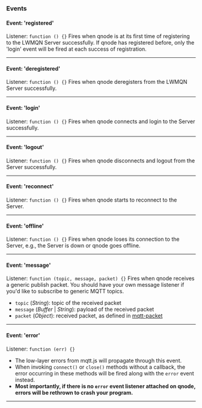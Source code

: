 ### Events


#### Event: 'registered'
Listener: `function () {}`
Fires when qnode is at its first time of registering to the LWMQN Server successfully. If qnode has registered before, only the 'login' event will be fired at each success of registration.

********************************************

#### Event: 'deregistered'
Listener: `function () {}`
Fires when qnode deregisters from the LWMQN Server successfully.

********************************************

#### Event: 'login'
Listener: `function () {}`
Fires when qnode connects and login to the Server successfully.

********************************************

#### Event: 'logout'
Listener: `function () {}`
Fires when qnode disconnects and logout from the Server successfully.

********************************************

#### Event: 'reconnect'
Listener: `function () {}`
Fires when qnode starts to reconnect to the Server.

********************************************

#### Event: 'offline'
Listener: `function () {}`
Fires when qnode loses its connection to the Server, e.g., the Server is down or qnode goes offline.

********************************************

#### Event: 'message'
Listener: `function (topic, message, packet) {}`
Fires when qnode receives a generic publish packet. You should have your own message listener if you'd like to subscribe to generic MQTT topics.
* `topic` (_String_): topic of the received packet
* `message` (_Buffer_ | _String_): payload of the received packet
* `packet` (_Object_): received packet, as defined in [mqtt-packet](https://github.com/mqttjs/mqtt-packet#publish)

********************************************

#### Event: 'error'
Listener: `function (err) {}`
* The low-layer errors from mqtt.js will propagate through this event.
* When invoking `connect()` or `close()` methods without a callback, the error occurring in these methods will be fired along with the `error` event instead.
* **Most importantly, if there is no `error` event listener attached on qnode, errors will be rethrown to crash your program.**

********************************************
